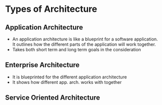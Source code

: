 # Types of Architecture 

## Application Architecture 
- An application architecture is like a blueprint for a software application. It outlines how the different parts of the application will work together.
- Takes both short term and long term goals in the consideration 

## Enterprise Architecture 

- It is blueprinted for the different  application architecture 
- It shows how different app. arch. works with together 

## Service Oriented Architecture 
